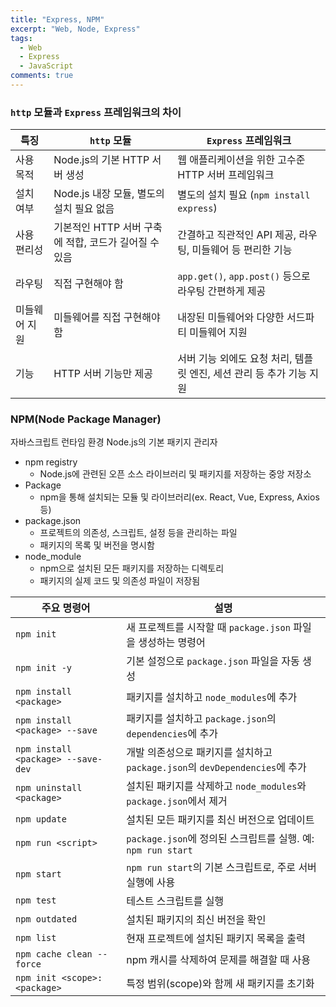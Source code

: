 ```yaml
---
title: "Express, NPM"
excerpt: "Web, Node, Express"
tags:
  - Web
  - Express
  - JavaScript
comments: true
---
```


### `http` 모듈과 `Express` 프레임워크의 차이

| 특징          | `http` 모듈                                           | `Express` 프레임워크                                                 |
| ------------- | ----------------------------------------------------- | -------------------------------------------------------------------- |
| 사용 목적     | Node.js의 기본 HTTP 서버 생성                         | 웹 애플리케이션을 위한 고수준 HTTP 서버 프레임워크                   |
| 설치 여부     | Node.js 내장 모듈, 별도의 설치 필요 없음              | 별도의 설치 필요 (`npm install express`)                             |
| 사용 편리성   | 기본적인 HTTP 서버 구축에 적합, 코드가 길어질 수 있음 | 간결하고 직관적인 API 제공, 라우팅, 미들웨어 등 편리한 기능          |
| 라우팅        | 직접 구현해야 함                                      | `app.get()`, `app.post()` 등으로 라우팅 간편하게 제공                |
| 미들웨어 지원 | 미들웨어를 직접 구현해야 함                           | 내장된 미들웨어와 다양한 서드파티 미들웨어 지원                      |
| 기능          | HTTP 서버 기능만 제공                                 | 서버 기능 외에도 요청 처리, 템플릿 엔진, 세션 관리 등 추가 기능 지원 |


### NPM(Node Package Manager)
자바스크립트 런타임 환경 Node.js의 기본 패키지 관리자
* npm registry
  * Node.js에 관련된 오픈 소스 라이브러리 및 패키지를 저장하는 중앙 저장소
* Package
  * npm을 통해 설치되는 모듈 및 라이브러리(ex. React, Vue, Express, Axios 등)
* package.json
  * 프로젝트의 의존성, 스크립트, 설정 등을 관리하는 파일
  * 패키지의 목록 및 버전을 명시함
* node_module
  * npm으로 설치된 모든 패키지를 저장하는 디렉토리
  * 패키지의 실제 코드 및 의존성 파일이 저장됨

| 주요 명령어                       | 설명                                                   |
|----------------------------|------------------------------------------------------|
| `npm init`                  | 새 프로젝트를 시작할 때 `package.json` 파일을 생성하는 명령어 |
| `npm init -y`               | 기본 설정으로 `package.json` 파일을 자동 생성              |
| `npm install <package>`     | 패키지를 설치하고 `node_modules`에 추가                     |
| `npm install <package> --save` | 패키지를 설치하고 `package.json`의 `dependencies`에 추가   |
| `npm install <package> --save-dev` | 개발 의존성으로 패키지를 설치하고 `package.json`의 `devDependencies`에 추가 |
| `npm uninstall <package>`   | 설치된 패키지를 삭제하고 `node_modules`와 `package.json`에서 제거 |
| `npm update`                | 설치된 모든 패키지를 최신 버전으로 업데이트                 |
| `npm run <script>`          | `package.json`에 정의된 스크립트를 실행. 예: `npm run start` |
| `npm start`                 | `npm run start`의 기본 스크립트로, 주로 서버 실행에 사용         |
| `npm test`                  | 테스트 스크립트를 실행                                  |
| `npm outdated`              | 설치된 패키지의 최신 버전을 확인                          |
| `npm list`                  | 현재 프로젝트에 설치된 패키지 목록을 출력                   |
| `npm cache clean --force`   | npm 캐시를 삭제하여 문제를 해결할 때 사용                  |
| `npm init <scope>:<package>`| 특정 범위(scope)와 함께 새 패키지를 초기화                  |
